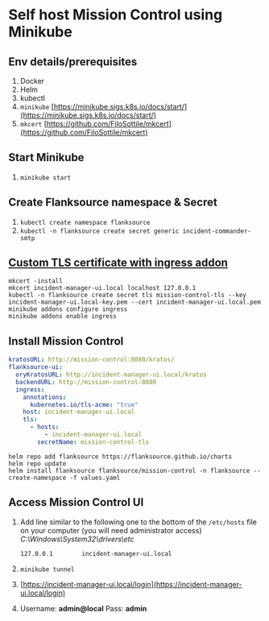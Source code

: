 # Self host Mission Control using Minikube

## Env details/prerequisites

1. Docker
2. Helm
3. kubectl
4. `minikube` [https://minikube.sigs.k8s.io/docs/start/](https://minikube.sigs.k8s.io/docs/start/)
5. `mkcert` [https://github.com/FiloSottile/mkcert](https://github.com/FiloSottile/mkcert)

## Start Minikube

1. `minikube start`

## Create Flanksource namespace & Secret

1. `kubectl create namespace flanksource`
2. `kubectl -n flanksource create secret generic incident-commander-smtp`

## [Custom TLS certificate with ingress addon](https://minikube.sigs.k8s.io/docs/tutorials/custom_cert_ingress/)

```shell
mkcert -install
mkcert incident-manager-ui.local localhost 127.0.0.1
kubectl -n flanksource create secret tls mission-control-tls --key incident-manager-ui.local-key.pem --cert incident-manager-ui.local.pem
minikube addons configure ingress
minikube addons enable ingress
```

## Install Mission Control

```yaml title="values.yaml"
kratosURL: http://mission-control:8080/kratos/
flanksource-ui:
  oryKratosURL: http://incident-manager-ui.local/kratos
  backendURL: http://mission-control:8080
  ingress:
    annotations:
      kubernetes.io/tls-acme: "true"
    host: incident-manager-ui.local
    tls:
      - hosts:
          - incident-manager-ui.local
        secretName: mission-control-tls
```

```shell
helm repo add flanksource https://flanksource.github.io/charts
helm repo update
helm install flanksource flanksource/mission-control -n flanksource --create-namespace -f values.yaml
```

## Access Mission Control UI

1. Add line similar to the following one to the bottom of the `/etc/hosts` file on your computer (you will need administrator access) *C:\Windows\System32\drivers\etc*

   `127.0.0.1        incident-manager-ui.local`

2. `minikube tunnel`
3. [https://incident-manager-ui.local/login](https://incident-manager-ui.local/login)
4. Username: **admin@local**
   Pass: **admin**
